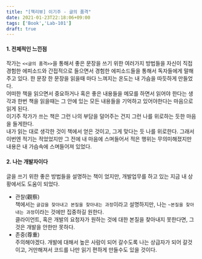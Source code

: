 ```yaml
---
title: "[책리뷰] 이기주 - 글의 품격"
date: 2021-01-23T22:18:06+09:00
tags: ['Book','Lab-101']
draft: true
---
```

#### 1. 전체적인 느낀점
작가는 `<<글의 품격>>`을 통해서 좋은 문장을 쓰기 위한 여러가지 방법들을 자신이 직접경험한 에피소드와
간접적으로 들으면서 경험한 에피소드들을 통해서 독자들에게 말해주고 있다. 한 문장 한 문장을 읽을때 마다 느껴지는 온도는
내 가슴을 따듯하게 만들었다.  
어떠한 책을 읽으면서 중요하거나 혹은 좋은 내용들을 메모를 하면서 읽어야 한다는 생각과 한번 책을 읽을때는 그 안에 있는 
모든 내용들을 기억하고 있어야한다는 마음으로 읽게 된다.  
이기주 작가가 쓰는 책은 그런 나의 부담을 덜어주는 건지 그런 나를 위로하는 듯한 마음을 들게한다.  
내가 읽는 대로 생각한 것이 책에서 얻은 것이고, 그게 맞다는 듯 나를 위로한다. 그래서 이번엔 적기는 적었었지만
그 전에 내 마음에 스며들어서 적은 행위는 무의미해졌지만 내용은 내 가슴속에 스며들어져 있었다.
#### 2. 나는 개발자이다
글을 쓰기 위한 좋은 방법들을 설명하는 책이 었지만, 개발업무를 하고 있는 지금 내 상황에서도 도움이 되었다.
- 관찰(觀察)  
책에서는 `글감을 찾아내고 본질을 찾아내는 과정`이라고 설명하지만, 나는 `~본질을 찾아내는 과정`이라는 것에만 집중하길 원한다.  
  클라이언트, 혹은 개발의 요청자가 원하는 것에 대한 본질을 찾아내지 못한다면, 그것은 개발을 안한만 못하다.  
- 존중(尊重)  
주의해야겠다. 개발에 대해서 높은 사람이 되어 갈수도록 나는 상급자가 되어 갈것이고, 거만해져서 코드를 나만 읽기 편하게 만들수도 있을 것이다.